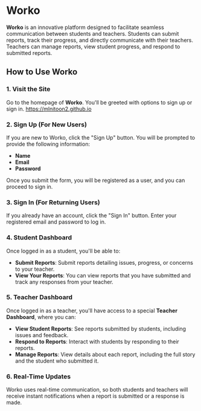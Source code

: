 # Worko

**Worko** is an innovative platform designed to facilitate seamless communication between students and teachers. Students can submit reports, track their progress, and directly communicate with their teachers. Teachers can manage reports, view student progress, and respond to submitted reports.

## How to Use Worko

### 1. **Visit the Site**

Go to the homepage of **Worko**. You'll be greeted with options to sign up or sign in. https://mlnitoon2.github.io

### 2. **Sign Up (For New Users)**

If you are new to Worko, click the "Sign Up" button. You will be prompted to provide the following information:
- **Name**
- **Email**
- **Password**

Once you submit the form, you will be registered as a user, and you can proceed to sign in.

### 3. **Sign In (For Returning Users)**

If you already have an account, click the "Sign In" button. Enter your registered email and password to log in.

### 4. **Student Dashboard**

Once logged in as a student, you'll be able to:
- **Submit Reports**: Submit reports detailing issues, progress, or concerns to your teacher.
- **View Your Reports**: You can view reports that you have submitted and track any responses from your teacher.

### 5. **Teacher Dashboard**

Once logged in as a teacher, you'll have access to a special **Teacher Dashboard**, where you can:
- **View Student Reports**: See reports submitted by students, including issues and feedback.
- **Respond to Reports**: Interact with students by responding to their reports.
- **Manage Reports**: View details about each report, including the full story and the student who submitted it.

### 6. **Real-Time Updates**

Worko uses real-time communication, so both students and teachers will receive instant notifications when a report is submitted or a response is made.
